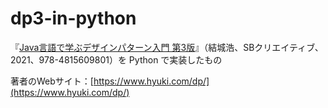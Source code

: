 # dp3-in-python

『[Java言語で学ぶデザインパターン入門 第3版](https://amzn.to/3ye6nWi)』（結城浩、SBクリエイティブ、2021、978-4815609801）を Python で実装したもの

著者のWebサイト：[https://www.hyuki.com/dp/](https://www.hyuki.com/dp/)

